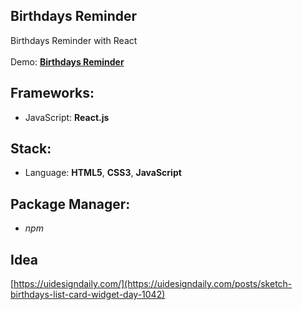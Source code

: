 ## Birthdays Reminder

Birthdays Reminder with React<br>
<br>
Demo: **[Birthdays Reminder](https://dejanv91.github.io/36-Social-Network/index.html)**

## Frameworks:
* JavaScript: **React.js**

## Stack:
* Language: **HTML5**, **CSS3**, **JavaScript**

## Package Manager: 
* *npm*

## Idea

[https://uidesigndaily.com/](https://uidesigndaily.com/posts/sketch-birthdays-list-card-widget-day-1042)
